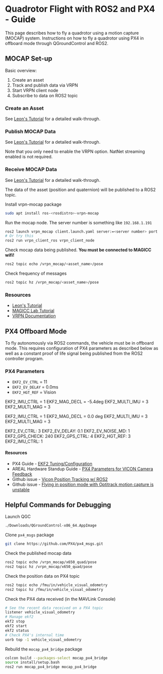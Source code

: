 # Quadrotor Flight with ROS2 and PX4 - Guide

This page describes how to fly a quadrotor using a motion capture (MOCAP) system. Instructions on how to fly a quadrotor using PX4 in offboard mode through QGroundControl and ROS2.

## MOCAP Set-up

Basic overview:

1. Create an asset
2. Track and publish data via VRPN
3. Start VRPN client node
4. Subscribe to data on ROS2 topic

### Create an Asset

See [Leon's Tutorial](https://www.notion.so/MOCAP-Room-24cdc719863380bbb0e2c94d5b7d8ec7) for a detailed walk-through.

### Publish MOCAP Data

See [Leon's Tutorial](https://www.notion.so/MOCAP-Room-24cdc719863380bbb0e2c94d5b7d8ec7) for a detailed walk-through.

Note that you only need to enable the VRPN option. NatNet streaming enabled is not required.

### Receive MOCAP Data

See [Leon's Tutorial](https://www.notion.so/MOCAP-Room-24cdc719863380bbb0e2c94d5b7d8ec7) for a detailed walk-through.

The data of the asset (position and quaternion) will be published to a ROS2 topic.

Install vrpn-mocap package
```bash
sudo apt install ros-<rosdistro>-vrpn-mocap
```

Run the mocap node. The server number is something like `192.168.1.191`
```bash
ros2 launch vrpn_mocap client.launch.yaml server:=<server number> port:=3883
# Or try this
ros2 run vrpn_client_ros vrpn_client_node 
```

Check mocap data being published. **You must be connected to MAGICC wifi!**
```bash
ros2 topic echo /vrpn_mocap/<asset_name>/pose
```

Check frequency of messages
```bash
ros2 topic hz /vrpn_mocap/<asset_name>/pose
```

### Resources

- [Leon's Tutorial](https://www.notion.so/MOCAP-Room-24cdc719863380bbb0e2c94d5b7d8ec7)
- [MAGICC Lab Tutorial](https://magicc.byu.edu/wiki/ros2_tutorials/mocap/mocap_tutorial/#data-collecting-with-ros)
- [VRPN Documentation](https://index.ros.org/r/vrpn_mocap/#jazzy)

## PX4 Offboard Mode

To fly autonomously via ROS2 commands, the vehicle must be in offboard mode. This requires configuration of PX4 parameters as described below as well as a constant proof of life signal being published from the ROS2 controller program.

### PX4 Parameters

- `EKF2_EV_CTRL` = 11
- `EKF2_EV_DELAY` = 0.0ms
- `EKF2_HGT_REF` = Vision

EKF2_IMU_CTRL = 1
EKF2_MAG_DECL = -5.4deg
EKF2_MULTI_IMU = 3
EKF2_MULTI_MAG = 3

EKF2_IMU_CTRL = 1
EKF2_MAG_DECL = 0.0 deg
EKF2_MULTI_IMU = 3
EKF2_MULTI_MAG = 3

EKF2_EV_CTRL: 3
EKF2_EV_DELAY: 0.1
EKF2_EV_NOISE_MD: 1
EKF2_GPS_CHECK: 240
EKF2_GPS_CTRL: 4
EKF2_HGT_REF: 3
EKF2_IMU_CTRL: 1

#### Resources

- PX4 Guide - [EKF2 Tuning/Configuration](https://docs.px4.io/main/en/ros/external_position_estimation#ekf2-tuning-configuration)
- AREAL Hardware Standup Guide - [PX4 Parameters for VICON Camera Feedback](https://areal-gt.github.io/documentation/_build/Hardware%20Standup%20Guide/hardware_su.html#px4-parameters-for-vicon-camera-feedback)
- Github issue - [Vicon Position Tracking w/ ROS2](https://github.com/PX4/PX4-Autopilot/issues/21232)
- Github issue - [Flying in position mode with Optitrack motion capture is unstable](https://github.com/PX4/PX4-Autopilot/issues/21468)

## Helpful Commands for Debugging

Launch QGC
```bash
./Downloads/QGroundControl-x86_64.AppImage 
```

Clone `px4_msgs` package
```bash
git clone https://github.com/PX4/px4_msgs.git
```

Check the published mocap data
```bash
ros2 topic echo /vrpn_mocap/x650_quad/pose
ros2 topic hz /vrpn_mocap/x650_quad/pose
```

Check the position data on PX4 topic
```bash
ros2 topic echo /fmu/in/vehicle_visual_odometry
ros2 topic hz /fmu/in/vehicle_visual_odometry
```

Check the PX4 data received (in the MAVLink Console)
```bash
# See the recent data received on a PX4 topic
listener vehicle_visual_odometry
# Manage ekf2 
ekf2 stop
ekf2 start
ekf2 status
# Check PX4's internal time
uorb top -1 vehicle_visual_odometry
```

Rebuild the `mocap_px4_bridge` package
```bash
colcon build --packages-select mocap_px4_bridge
source install/setup.bash 
ros2 run mocap_px4_bridge mocap_px4_bridge
```